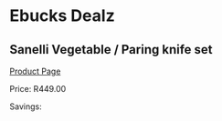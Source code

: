 
# Ebucks Dealz
## Sanelli Vegetable / Paring knife set
[Product Page](https://www.ebucks.com/web/shop/productSelected.do?prodId=1161859652&catId=1236470727)

Price: R449.00

Savings: 


	